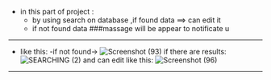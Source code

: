 - in this part of project :
    * by using search on database ,if  found data ==> can edit it 
    * if not found data ###massage will be appear to notificate u
--------------------------------------------------------------------------------------------
* like this:
  -if not found->
![Screenshot (93)](https://user-images.githubusercontent.com/70071284/116810972-003da600-ab47-11eb-9116-b331e05f6275.png)
    if there are results:
![SEARCHING (2)](https://user-images.githubusercontent.com/70071284/116811075-a093ca80-ab47-11eb-841c-3819d65ab290.png)
and can edit like this:
![Screenshot (96)](https://user-images.githubusercontent.com/70071284/116811152-0aac6f80-ab48-11eb-997a-9d73530f971d.png)
---------------------------------------------------------------------------------------------------







